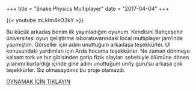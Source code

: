 ﻿+++
title = "Snake Physics Multiplayer"
date = "2017-04-04"
+++


{{< youtube mLkIm4kO3kY >}}

Bu küçük arkadaş benim ilk yayınladığım oyunum. Kendisini Bahçeşehir üniversitesi oyun geliştirme laboratuvarındaki local multiplayer jam’inde yapmıştım. Görseller için adını unuttuğum arkadaşa teşekkürler. UI konusundaki yardımları için Arda hocama teşekkürler. Ne zaman dönmeye kalsam tork ve hız gibisinden garip fizik olayları sebebiyle ölümüne dönen yılanımı kurtardığı içinde gine adını unuttuğum unity guru’su arkaşa çok teşekkürler. Siz olmasaydınız bu proje olamazdı.

[OYNAMAK İÇİN TIKLAYIN](https://gamejolt.com/games/snake-physics-multiplayer/82321)
